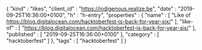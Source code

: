 {
  "kind" : "likes",
  "client_id" : "https://indigenous.realize.be",
  "date" : "2019-09-25T16:36:00+0100",
  "h" : "h-entry",
  "properties" : {
    "name" : [ "Like of https://blog.digitalocean.com/hacktoberfest-is-back-for-year-six/" ],
    "like-of" : [ "https://blog.digitalocean.com/hacktoberfest-is-back-for-year-six/" ],
    "published" : [ "2019-09-25T16:36:00+0100" ],
    "category" : [ "hacktoberfest" ]
  },
  "tags" : [ "hacktoberfest" ]
}
